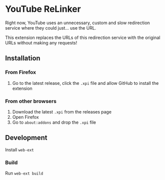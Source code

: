 # YouTube ReLinker

Right now, YouTube uses an unnecessary, custom and slow redirection service where they could just... use the URL.

This extension replaces the URLs of this redirection service with the original URLs without making any requests!

## Installation

### From Firefox

1. Go to the latest release, click the ``.xpi`` file and allow GitHub to install the extension

### From other browsers

1. Download the latest ``.xpi`` from the releases page
2. Open Firefox
3. Go to ``about:addons`` and drop the ``.xpi`` file

## Development

Install ``web-ext``

### Build

Run ``web-ext build``
